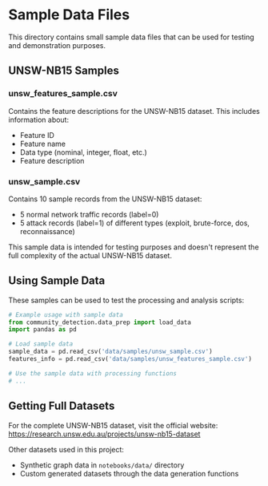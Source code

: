 # Sample Data Files

This directory contains small sample data files that can be used for testing and demonstration purposes.

## UNSW-NB15 Samples

### unsw_features_sample.csv
Contains the feature descriptions for the UNSW-NB15 dataset. This includes information about:
- Feature ID
- Feature name
- Data type (nominal, integer, float, etc.)
- Feature description

### unsw_sample.csv
Contains 10 sample records from the UNSW-NB15 dataset:
- 5 normal network traffic records (label=0)
- 5 attack records (label=1) of different types (exploit, brute-force, dos, reconnaissance)

This sample data is intended for testing purposes and doesn't represent the full complexity of the actual UNSW-NB15 dataset.

## Using Sample Data

These samples can be used to test the processing and analysis scripts:

```python
# Example usage with sample data
from community_detection.data_prep import load_data
import pandas as pd

# Load sample data
sample_data = pd.read_csv('data/samples/unsw_sample.csv')
features_info = pd.read_csv('data/samples/unsw_features_sample.csv')

# Use the sample data with processing functions
# ...
```

## Getting Full Datasets

For the complete UNSW-NB15 dataset, visit the official website:
https://research.unsw.edu.au/projects/unsw-nb15-dataset

Other datasets used in this project:
- Synthetic graph data in `notebooks/data/` directory
- Custom generated datasets through the data generation functions